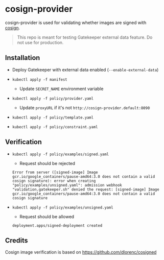 # cosign-provider

cosign-provider is used for validating whether images are signed with [cosign](https://github.com/sigstore/cosign).

> This repo is meant for testing Gatekeeper external data feature. Do not use for production.

## Installation

- Deploy Gatekeeper with external data enabled (`--enable-external-data`)

- `kubectl apply -f manifest`
  - Update `SECRET_NAME` environment variable

- `kubectl apply -f policy/provider.yaml`
  - Update `proxyURL` if it's not `http://cosign-provider.default:8090`

- `kubectl apply -f policy/template.yaml`

- `kubectl apply -f policy/constraint.yaml`

## Verification

- `kubectl apply -f policy/examples/signed.yaml`
  - Request should be rejected
  ```
  Error from server ([signed-image] Image gcr.io/google_containers/pause-amd64:3.0 does not contain a valid cosign signature): error when creating "policy/examples/unsigned.yaml": admission webhook "validation.gatekeeper.sh" denied the request: [signed-image] Image gcr.io/google_containers/pause-amd64:3.0 does not contain a valid cosign signature
  ```

- `kubectl apply -f policy/examples/unsigned.yaml`
  - Request should be allowed
  ```
  deployment.apps/signed-deployment created
  ```

## Credits

Cosign image verification is based on https://github.com/dlorenc/cosigned
